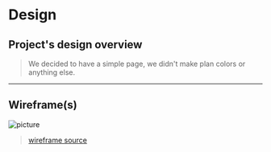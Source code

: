 # Design

## Project's design overview

> We decided to have a simple page, we didn't make plan colors or anything else.

---

## Wireframe(s)

![picture](/agile-development-group2-all-about-trees/public/wireframe.png)

> [wireframe source](https://excalidraw.com/#room=cb1b42de32968898e052,PLoRE_lKu6NA9Gg2biiLHA)
